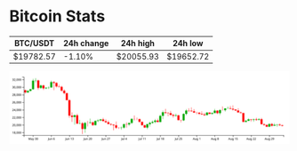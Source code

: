 # Bitcoin Stats

BTC/USDT|24h change|24h high|24h low|
|---|---|---|---|
|$19782.57|-1.10%|$20055.93|$19652.72|

<img src="./chart.svg">
